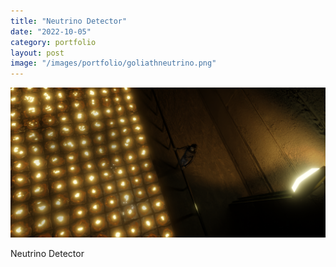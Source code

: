 ```yaml
---
title: "Neutrino Detector"
date: "2022-10-05"
category: portfolio
layout: post
image: "/images/portfolio/goliathneutrino.png"
---
```


<p align="center">
<img src='/images/portfolio/goliathneutrino.png', alt="Neutrino Detector">
</p>

<p>Neutrino Detector</p>
